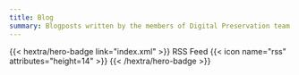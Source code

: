 ```yaml
---
title: Blog
summary: Blogposts written by the members of Digital Preservation team at the National Library of Norway
---
```


{{< hextra/hero-badge link="index.xml" >}} RSS Feed {{< icon name="rss" attributes="height=14" >}} {{< /hextra/hero-badge >}}
<br>
<br>

